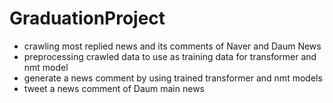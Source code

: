 # GraduationProject
- crawling most replied news and its comments of Naver and Daum News
- preprocessing crawled data to use as training data for transformer and nmt model
- generate a news comment by using trained transformer and nmt models
- tweet a news comment of Daum main news
